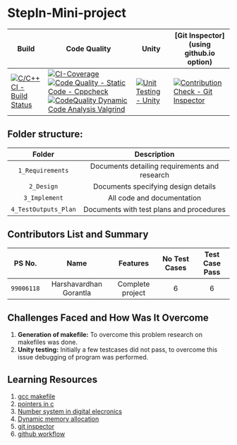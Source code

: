 # StepIn-Mini-project

Build | Code Quality | Unity | [Git Inspector](using github.io option)
------|----------|-------|--------------
[![C/C++ CI - Build Status](https://github.com/HarshavardhanGorantla8008/stepin_cricketscoresheet/actions/workflows/c%20Cl.yml/badge.svg)](https://github.com/HarshavardhanGorantla8008/stepin_cricketscoresheet/actions/workflows/c%20Cl.yml)| [![CI-Coverage](https://github.com/HarshavardhanGorantla8008/stepin_cricketscoresheet/actions/workflows/gcov.yml/badge.svg)](https://github.com/HarshavardhanGorantla8008/stepin_cricketscoresheet/actions/workflows/gcov.yml) [![Code Quality - Static Code - Cppcheck](https://github.com/HarshavardhanGorantla8008/stepin_cricketscoresheet/actions/workflows/cppcheck.yml/badge.svg)](https://github.com/HarshavardhanGorantla8008/stepin_cricketscoresheet/actions/workflows/cppcheck.yml) [![CodeQuality Dynamic Code Analysis Valgrind](https://github.com/HarshavardhanGorantla8008/stepin_cricketscoresheet/actions/workflows/code%20q%20dynamic.yml/badge.svg)](https://github.com/HarshavardhanGorantla8008/stepin_cricketscoresheet/actions/workflows/code%20q%20dynamic.yml)|[![Unit Testing - Unity](https://github.com/HarshavardhanGorantla8008/stepin_cricketscoresheet/actions/workflows/unity.yml/badge.svg)](https://github.com/HarshavardhanGorantla8008/stepin_cricketscoresheet/actions/workflows/unity.yml)| [![Contribution Check - Git Inspector](https://github.com/HarshavardhanGorantla8008/stepin_cricketscoresheet/actions/workflows/gitinspector.yml/badge.svg)](https://github.com/HarshavardhanGorantla8008/stepin_cricketscoresheet/actions/workflows/gitinspector.yml)

## Folder structure:

| Folder | Description |
| :---: | :---: |
| `1_Requirements` | Documents detailing requirements and research |
| `2_Design` | Documents specifying design details |
| `3_Implement` | All code and documentation |
| `4_TestOutputs_Plan` | Documents with test plans and procedures |

## Contributors List and Summary

|PS No. |  Name   |    Features    |No Test Cases|Test Case Pass|
|:---:|:---:|:---:|:---:|:---:|
|`99006118` | Harshavardhan Gorantla  | Complete project   | 6   | 6     |
    

## Challenges Faced and How Was It Overcome

1. **Generation of makefile:** To overcome this problem research on makefiles was done.
2. **Unity testing:** Initially a few testcases did not pass, to overcome this issue debugging of program was performed.

## Learning Resources
1. [gcc makefile](https://www3.ntu.edu.sg/home/ehchua/programming/cpp/gcc_make.html#zz-2.1)
2. [pointers in c](https://www.freecodecamp.org/news/pointers-in-c-are-not-as-difficult-as-you-think/)
3. [Number system in digital elecronics](https://learnabout-electronics.org/Digital/dig11.php)
4. [Dynamic memory allocation](https://www.programiz.com/c-programming/c-dynamic-memory-allocation)
5. [git inspector](https://github.com/ejwa/gitinspector.git)
6. [github workflow](https://docs.github.com/en/actions/learn-github-action)
